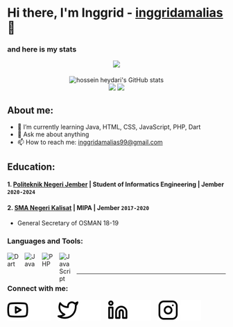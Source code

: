 # Hi there, I'm Inggrid - [inggridamalias](https://www.youtube.com/channel/UCjH1EGxfX4LH9UuIF4cBg6w) 👋

### and here is my stats
<p align="center"><img src="https://www.codewars.com/users/inggridamalias/badges/large"/><br /><br />
  <img src="https://github-readme-stats.vercel.app/api?username=inggridamalias&show_icons=true&include_all_commits=true&theme=monokai" alt="hossein heydari's GitHub stats" /><br />
  <img src="https://github-readme-streak-stats.herokuapp.com/?user=inggridamalias&theme=monokai"/>
  <img src="https://github-readme-stats.vercel.app/api/top-langs/?username=inggridamalias&layout=compact&theme=monokai&langs_count=12"/><br />
</p>

## About me:
- 🌱 I’m currently learning Java, HTML, CSS, JavaScript, PHP, Dart
- 💬 Ask me about anything
- 📫 How to reach me: inggridamalias99@gmail.com

## Education:

#### 1. [Politeknik Negeri Jember](https://polije.ac.id/) | Student of Informatics Engineering | Jember `2020-2024`
   
 #### 2. [SMA Negeri Kalisat](https://web.smakalisat.com/) | MIPA | Jember `2017-2020`
   - General Secretary of OSMAN 18-19

### Languages and Tools:

[<img align="left" alt="Dart" width="30px" src="https://upload.wikimedia.org/wikipedia/commons/thumb/f/fe/Dart_programming_language_logo.svg/2560px-Dart_programming_language_logo.svg.png" style="padding-right:10px;" />][webdev]
[<img align="left" alt="Java" width="30px" src="https://proxsisgroup.com/wp-content/uploads/2019/08/104-1040733_kotlin-java-programming-language-logo-clipart-1024x598.png" style="padding-right:10px;" />][webdev]
[<img align="left" alt="PHP" width="30px" src="https://www.php.net/images/logos/new-php-logo.svg" style="padding-right:10px;" />][webdev]
[<img align="left" alt="JavaScript" width="30px" src="https://www.freepnglogos.com/uploads/javascript-png/javascript-logo-transparent-logo-javascript-images-3.png" style="padding-right:10px;" />][webdev]

<br />
<br />

---
### Connect with me:

[![website](./img/youtube-light.svg)](https://www.youtube.com/channel/UCjH1EGxfX4LH9UuIF4cBg6w-light-mode-only)
[![website](./img/youtube-dark.svg)](https://www.youtube.com/channel/UCjH1EGxfX4LH9UuIF4cBg6w-dark-mode-only)
&nbsp;&nbsp;
[![website](./img/twitter-light.svg)](https://twitter.com/inggrid_amalias-light-mode-only)
[![website](./img/twitter-dark.svg)](https://twitter.com/inggrid_amalias-dark-mode-only)
&nbsp;&nbsp;
[![website](./img/linkedin-light.svg)](https://www.linkedin.com/in/inggrid-amalia-sabrina-a74b991b5/-light-mode-only)
[![website](./img/linkedin-dark.svg)](https://www.linkedin.com/in/inggrid-amalia-sabrina-a74b991b5/-dark-mode-only)
&nbsp;&nbsp;
[![website](./img/instagram-light.svg)](https://www.instagram.com/inggrid_amalias/-light-mode-only)
[![website](./img/instagram-dark.svg)](https://www.instagram.com/inggrid_amalias/-dark-mode-only)

[webdev]: https://github.com/inggridamalias/inggridamalias
